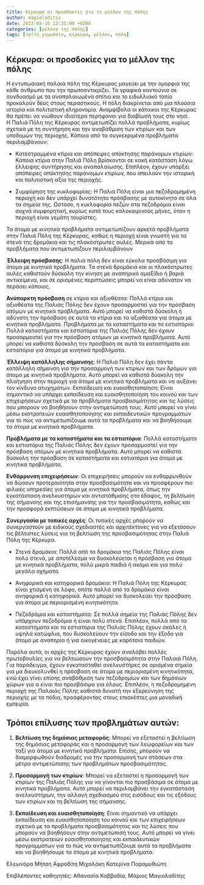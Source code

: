 ```yaml
---
title: Κέρκυρα οι προσδοκίες για το μέλλον της πόλης
author: magioladitis
date: 2023-05-16 12:31:00 +0200
categories: [μέλλον της πόλης]
tags: [τρίτο_γυμνάσιο, κέρκυρα, μέλλον, πόλη]
---
```


## Κέρκυρα: οι προσδοκίες  για το μέλλον της πόλης

Η εντυπωσιακή παλαιά πόλη της Κέρκυρας  μαγεύει με την ομορφιά της κάθε άνθρωπο που την πρωτοαντικρίζει.  Τα γραφικά καντούνια σε συνδυασμό με τα αναπαλαιωμένα σπίτια και το ειδυλλιακό τοπίο προκαλούν δέος στους περαστικούς. Η πόλη διακρίνεται από μια πλούσια ιστορία και πολιτιστική κληρονομία. Αναμφίβολα οι κάτοικοι της Κέρκυρας θα πρέπει να νιώθουν ιδιαίτερα περήφανοι για διαβίωσή τους στο νησί.  
Η Παλιά Πόλη της Κέρκυρας αντιμετωπίζει πολλά προβλήματα, κυρίως σχετικά με τη συντήρηση και την αναβάθμιση των κτιρίων και των υποδομών της περιοχής. Κάποια από τα συγκεκριμένα προβλήματα περιλαμβάνουν:

*	Κατεστραμμένα κτίρια και απόπειρες απόκτησης παράνομων κτιρίων: Κάποια κτίρια στην Παλιά Πόλη βρίσκονται σε κακή κατάσταση λόγω έλλειψης συντήρησης και αναπαλαίωσης. Επιπλέον, έχουν υπάρξει απόπειρες απόκτησης παράνομων κτιρίων, που απειλούν την ιστορική και πολιτιστική αξία της περιοχής.

*	Συμφόρηση της κυκλοφορίας: Η Παλιά Πόλη είναι μια πεζοδρομημένη περιοχή και δεν υπάρχει δυνατότητα πρόσβασης με αυτοκίνητο σε όλα τα σημεία της. Ωστόσο, η κυκλοφορία πεζών στα πεζοδρόμια είναι συχνά συμφορητική, κυρίως κατά τους καλοκαιρινούς μήνες, όταν η περιοχή είναι γεμάτη τουρίστες.

Τα άτομα με κινητικά προβλήματα αντιμετωπίζουν αρκετά προβλήματα στην Παλιά Πόλη της Κέρκυρας, καθώς η περιοχή είναι γνωστή για τα στενά της δρομάκια και τις πλακόστρωτες αυλές. Μερικά από τα προβλήματα που αντιμετωπίζουν περιλαμβάνουν

**Έλλειψη πρόσβασης**: Η παλιά πόλη δεν είναι εύκολα προσβάσιμη για άτομα με κινητικά προβλήματα. Τα στενά δρομάκια και οι πλακόστρωτες αυλές καθιστούν δύσκολη την κίνηση με αναπηρικό αμαξίδιο ή βαριά αντικείμενα, και σε ορισμένες περιπτώσεις μπορεί να είναι αδύνατον να περάσει κάποιος.

**Ανύπαρκτη πρόσβαση** σε κτίρια και αξιοθέατα: Πολλά κτίρια και αξιοθέατα της Παλιάς Πόλης δεν έχουν προσαρμοστεί για την πρόσβαση ατόμων με κινητικά προβλήματα. Αυτό μπορεί να καθιστά δύσκολη ή αδύνατη την πρόσβαση σε αυτά τα κτίρια και τα αξιοθέατα για άτομα με κινητικά προβλήματα. Προβλήματα με τα καταστήματα και τα εστιατόρια: Πολλά καταστήματα και εστιατόρια της Παλιάς Πόλης δεν έχουν προσαρμοστεί για την πρόσβαση ατόμων με κινητικά προβλήματα. Αυτό μπορεί να καθιστά δύσκολη την πρόσβαση σε αυτά τα καταστήματα και εστιατόρια για άτομα με κινητικά προβλήματα.

**Έλλειψη κατάλληλης σήμανσης**: Η Παλιά Πόλη δεν έχει πάντα κατάλληλη σήμανση για την προσαρμογή των κτιρίων και των δρόμων για άτομα με κινητικά προβλήματα. Αυτό μπορεί να καθιστά δύσκολη την πλοήγηση στην περιοχή για άτομα με κινητικά προβλήματα και να αυξάνει τον κίνδυνο ατυχημάτων. Εκπαίδευση και ευαισθητοποίηση: Είναι σημαντικό να υπάρχει εκπαίδευση και ευαισθητοποίηση του κοινού και των επιχειρήσεων σχετικά με τα προβλήματα προσβασιμότητας και τις λύσεις που μπορούν να βοηθήσουν στην αντιμετώπισή τους. Αυτό μπορεί να γίνει μέσω εκστρατειών ευαισθητοποίησης και εκπαιδευτικών προγραμμάτων για το πώς να αντιμετωπίζουμε αυτά τα προβλήματα και να βοηθήσουμε τα άτομα με κινητικά προβλήματα.

**Προβλήματα με τα καταστήματα και τα εστιατόρια**: Πολλά καταστήματα και εστιατόρια της Παλιάς Πόλης δεν έχουν προσαρμοστεί για την πρόσβαση ατόμων με κινητικά προβλήματα. Αυτό μπορεί να καθιστά δύσκολη την πρόσβαση σε καταστήματα και εστιατόρια για άτομα με κινητικά προβλήματα.

**Ενθάρρυνση επιχειρήσεων**: Οι επιχειρήσεις μπορούν να ενθαρρυνθούν να δώσουν προτεραιότητα στην προσβασιμότητα και να προσφέρουν πιο φιλικές υπηρεσίες για άτομα με κινητικά προβλήματα, όπως την εγκατάσταση ανελκυστήρων και αντιστάθμισης στο έδαφος, τη βελτίωση της σήμανσης και της επισήμανσης για την προσβασιμότητα, καθώς και την προσφορά εκπτώσεων σε άτομα με κινητικά προβλήματα.

**Συνεργασία με τοπικές αρχές**: Οι τοπικές αρχές μπορούν να συνεργαστούν με ειδικούς σχεδιαστές και αρχιτέκτονες για να εξετάσουν τις βέλτιστες λύσεις για τη βελτίωση της προσβασιμότητας στην Παλιά Πόλη της Κέρκυρα. 

*	Στενά δρομάκια: Πολλά από τα δρομάκια της Παλιάς Πόλης είναι πολύ στενά, με αποτέλεσμα να δυσκολεύεται η πρόσβαση για άτομα με κινητικά προβλήματα, πολύ μικρά παιδιά ή ακόμα και για πολύ μεγάλα οχήματα.

*	Ανηφορικά και κατηφορικά δρομάκια: Η Παλιά Πόλη της Κέρκυρας είναι χτισμένη σε λόφο, οπότε πολλά από τα δρομάκια είναι ανηφορικά ή κατηφορικά. Αυτό μπορεί να δυσκολεύει την πρόσβαση για άτομα με περιορισμένη κινητικότητα.

*	Πεζοδρόμια και καταστήματα: Σε πολλά σημεία της Παλιάς Πόλης δεν υπάρχουν πεζοδρόμια ή είναι πολύ στενά. Επιπλέον, πολλά από τα καταστήματα και τα εστιατόρια της Παλιάς Πόλης έχουν σκάλες ή υψηλά κατώφλια, που δυσκολεύουν την είσοδο και την έξοδο για άτομα με αναπηρία ή για οικογένειες με καρότσια παιδιών.

Παρόλα αυτά, οι αρχές της Κέρκυρας έχουν αναλάβει πολλές πρωτοβουλίες για να βελτιώσουν την προσβασιμότητα στην Παλαιά Πόλη. Για παράδειγμα, έχουν εγκατασταθεί ανελκυστήρες σε ορισμένα σημεία για μα διευκολυνθεί η πρόσβαση σε άτομα με περιορισμένη κινητικότητα, ενώ έχει γίνει επίσης αναβάθμιση των πεζοδρομίων και των δημόσιων χώρων για α είναι πιο προσβάσιμα για όλους. Επιπλέον, η πεζοδρομημένη περιοχή της Παλαιάς Πόλης καθιστά δυνατή την εξερεύνηση της περιοχής με τα πόδια, προσφέροντας στους επισκέπτες μια μοναδική εμπειρία.

## Τρόποι επίλυσης των προβλημάτων αυτών: 

1. **Βελτίωση της δημόσιας μεταφοράς**: Μπορεί να εξεταστεί η βελτίωση της δημόσιας μεταφοράς και η προσαρμογή των λεωφορείων και των ταξί για άτομα με κινητικά προβλήματα. Επίσης, μπορούν να διαμορφωθούν διαδρομές για την προσαρμογή των στάσεων στα μέτρα αντιμετώπισης των προβλημάτων προσβασιμότητας.

2. **Προσαρμογή των κτιρίων**: Μπορεί να εξεταστεί η προσαρμογή των κτιρίων της Παλιάς Πόλης για να γίνονται πιο προσβάσιμα σε άτομα με κινητικά προβλήματα. Αυτό μπορεί να περιλαμβάνει την εγκατάσταση ανελκυστήρων, την αλλαγή σχεδιασμού στις εισόδους και τις εξόδους των κτιρίων και τη βελτίωση της σήμανσης.

3. **Εκπαίδευση και ευαισθητοποίηση**: Είναι σημαντικό να υπάρχει εκπαίδευση και ευαισθητοποίηση του κοινού και των επιχειρήσεων σχετικά με τα προβλήματα προσβασιμότητας και τις λύσεις που μπορούν να βοηθήσουν στην αντιμετώπισή τους. Αυτό μπορεί να γίνει μέσω εκστρατειών ευαισθητοποίησης και εκπαιδευτικών προγραμμάτων για το πώς να αντιμετωπίζουμε αυτά τα προβλήματα και να βοηθήσουμε τα άτομα με κινητικά προβλήματα.

Ελεωνόρα Μήτση
Αφροδίτη Μιχαλάκη 
Κατερίνα Παραμυθιώτη

Επιβλέποντες καθηγητές: Αθανασία Καββαδία, Μάριος Μαγιολαδίτης
